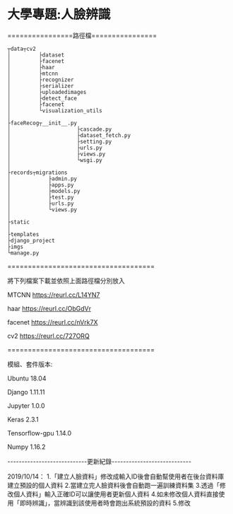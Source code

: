 <h1>大學專題:人臉辨識</h1>


================路徑檔================

  	┬data┬cv2  
	│         ├dataset
	│         ├facenet
	│         ├haar
	│         ├mtcnn
	│         ├recognizer
	│         ├serializer
	│         ├uploadedimages
	│         ├detect_face
	│         ├facenet
	│         └visualization_utils
	│
	├faceRecog┬__init__.py
	│                     ├cascade.py
	│                     ├dataset_fetch.py
	│                     ├setting.py
	│                     ├urls.py
	│                     ├views.py
	│                     └wsgi.py
	│	
	├records┬migrations
	│	         ├admin.py
	│	         ├apps.py
	│	         ├models.py
	│	         ├test.py
	│	         ├urls.py
	│	         └views.py
	│
	├static
	│
	├templates
	├django_project
	├imgs
	└manage.py
	
====================================

將下列檔案下載並依照上面路徑檔分別放入

MTCNN https://reurl.cc/L14YN7

haar https://reurl.cc/ObGdVr

facenet https://reurl.cc/nVrk7X

cv2 https://reurl.cc/727ORQ

====================================

模組、套件版本:

Ubuntu 18.04

Django 1.11.11

Jupyter 1.0.0

Keras 2.3.1

Tensorflow-gpu 1.14.0

Numpy 1.16.2





----------------------------更新紀錄----------------------------

2019/10/14： 1.「建立人臉資料」修改成輸入ID後會自動幫使用者在後台資料庫建立預設的個人資料
                             2.當建立完人臉資料後會自動跑一遍訓練資料集
			     3.透過「修改個人資料」輸入正確ID可以讓使用者更新個人資料
			     4.如未修改個人資料直接使用「即時辨識」，當辨識到該使用者時會跑出系統預設的資料
			     5.修改
